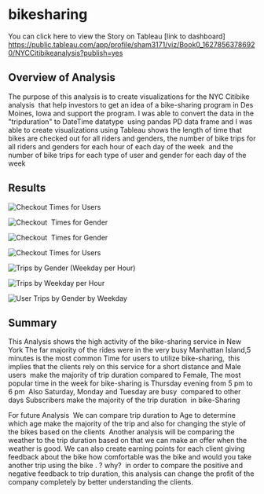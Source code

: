 # bikesharing





You can click here to view the Story on Tableau
[link to dashboard] https://public.tableau.com/app/profile/sham3171/viz/Book0_16278563786920/NYCCitibikeanalysis?publish=yes




## Overview of Analysis
The purpose of this analysis is to create visualizations for the NYC Citibike analysis  that help investors to get an idea of a bike-sharing program in Des Moines, Iowa
and support the program. I was able to convert the data in the "tripduration" to DateTime datatype  using pandas PD data frame and I was able to create visualizations using Tableau shows the length of time that bikes are checked out for all riders and genders, the number of bike trips for all riders and genders for each hour of each day of the week  and the number of bike trips for each type of user and gender for each day of the week

## Results

![Checkout Times for Users](https://user-images.githubusercontent.com/82621077/127787181-ee0ed5d7-c10b-4d51-a00d-5892ad204290.png)

![Checkout  Times for Gender](https://user-images.githubusercontent.com/82621077/127787207-d07e1b2a-2794-43cd-b5b7-8456b9ef2e0b.png)

![Checkout  Times for Gender](https://user-images.githubusercontent.com/82621077/127787215-3a858cfb-049c-4afc-8419-fefcc54ce3db.png)

![Checkout Times for Users](https://user-images.githubusercontent.com/82621077/127787216-d2bf7d42-8d81-4013-bc9d-2fdc556530bb.png)

![Trips by Gender (Weekday per Hour)](https://user-images.githubusercontent.com/82621077/127787218-8963a4f3-7b52-4624-82e9-a4ff58cc198f.png)

![Trips by Weekday per Hour](https://user-images.githubusercontent.com/82621077/127787220-00ccb5df-c453-4cd4-a0d3-d39572268675.png)

![User Trips by Gender by Weekday](https://user-images.githubusercontent.com/82621077/127787223-9c685427-e94e-4d9b-babe-536edbdb002a.png)




## Summary
This Analysis shows the high activity of the bike-sharing service in New York The far majority of the rides were in the very busy Manhattan Island,5 minutes is the most common Time for users to utilize bike-sharing,  this implies that the clients rely on this service for a short distance and Male users  make the majority of trip duration compared to Female,
The most popular time in the week for bike-sharing is Thursday evening from 5 pm to 6 pm  Also Saturday, Monday and Tuesday are busy  compared to other days
Subscribers make the majority of the trip duration  in bike-Sharing 

For future Analysis 
We can compare trip duration to Age to determine which age make the majority of the trip and also for changing the style of the bikes based on the clients 
Another analysis will be comparing the weather to the trip duration based on that we can make an offer when the weather is good.
We can also create earning points for each client giving feedback about the bike how comfortable was the bike and would you take another trip using the bike . ? why? 
in order to compare the positive and negative feedback to trip duration, this analysis can change the profit of the company completely by better understanding the clients.
